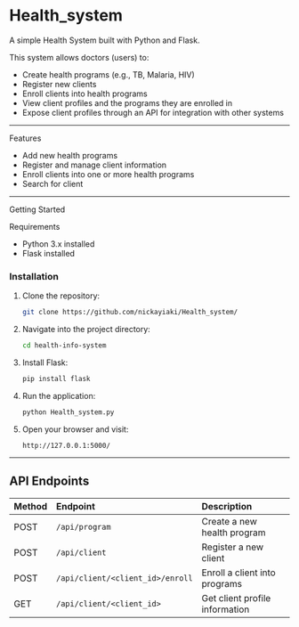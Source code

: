 # Health_system

A simple Health System built with Python and Flask.

This system allows doctors (users) to:
- Create health programs (e.g., TB, Malaria, HIV)
- Register new clients
- Enroll clients into health programs
- View client profiles and the programs they are enrolled in
- Expose client profiles through an API for integration with other systems

---
Features

- Add new health programs
- Register and manage client information
- Enroll clients into one or more health programs
- Search for client
---

 Getting Started

Requirements
- Python 3.x installed
- Flask installed

### Installation

1. Clone the repository:
    ```bash
    git clone https://github.com/nickayiaki/Health_system/
    ```

2. Navigate into the project directory:
    ```bash
    cd health-info-system
    ```

3. Install Flask:
    ```bash
    pip install flask
    ```

4. Run the application:
    ```bash
    python Health_system.py
    ```

5. Open your browser and visit:
    ```
    http://127.0.0.1:5000/
    ```

---

##  API Endpoints

| Method | Endpoint | Description |
|:------|:---------|:------------|
| POST | `/api/program` | Create a new health program |
| POST | `/api/client` | Register a new client |
| POST | `/api/client/<client_id>/enroll` | Enroll a client into programs |
| GET  | `/api/client/<client_id>` | Get client profile information |


